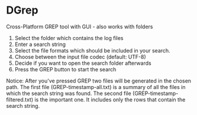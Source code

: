 DGrep
=====

Cross-Platform GREP tool with GUI - also works with folders

1. Select the folder which contains the log files
2. Enter a search string
3. Select the file formats which should be included in your search.
4. Choose between the input file codec (default: UTF-8)
5. Decide if you want to open the search folder afterwards
6. Press the GREP button to start the search

Notice: After you've pressed GREP two files will be generated in the chosen path.
The first file (GREP-timestamp-all.txt) is a summary of all the files in which the search string was found.
The second file (GREP-timestamp-filtered.txt) is the important one.
It includes only the rows that contain the search string.
